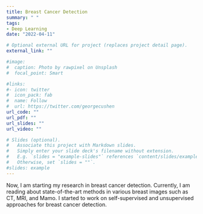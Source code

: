 ```yaml
---
title: Breast Cancer Detection
summary: " "
tags:
- Deep Learning
date: "2022-04-11"

# Optional external URL for project (replaces project detail page).
external_link: ""

#image:
#  caption: Photo by rawpixel on Unsplash
#  focal_point: Smart

#links:
#- icon: twitter
#  icon_pack: fab
#  name: Follow
#  url: https://twitter.com/georgecushen
url_code: ""
url_pdf: ""
url_slides: ""
url_video: ""

# Slides (optional).
#   Associate this project with Markdown slides.
#   Simply enter your slide deck's filename without extension.
#   E.g. `slides = "example-slides"` references `content/slides/example-slides.md`.
#   Otherwise, set `slides = ""`.
#slides: example
---
```


Now, I am starting my research in breast cancer detection. Currently, I am reading about state-of-the-art methods in various breast images such as CT, MRI, and Mamo. I started to work on self-supervised and unsupervised approaches for breast cancer detection. 